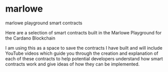 # marlowe
marlowe playground smart contracts

Here are a selection of smart contracts built in the Marlowe Playground for the Cardano Blockchain

I am using this as a space to save the contracts I have built and will include YouTube videos which guide you through the creation and explanation of each of these contracts to help potential developers understand how smart contracts work and give ideas of how they can be implemented.
